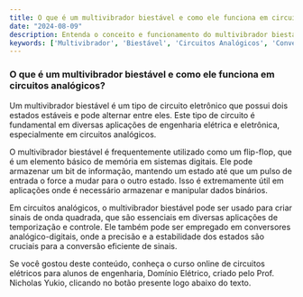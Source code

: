 ```yaml
---
title: O que é um multivibrador biestável e como ele funciona em circuitos analógicos?
date: "2024-08-09"
description: Entenda o conceito e funcionamento do multivibrador biestável em circuitos analógicos.
keywords: ['Multivibrador', 'Biestável', 'Circuitos Analógicos', 'Conversor', 'AC']
---
```


### O que é um multivibrador biestável e como ele funciona em circuitos analógicos?

Um multivibrador biestável é um tipo de circuito eletrônico que possui dois estados estáveis e pode alternar entre eles. Este tipo de circuito é fundamental em diversas aplicações de engenharia elétrica e eletrônica, especialmente em circuitos analógicos. 

O multivibrador biestável é frequentemente utilizado como um flip-flop, que é um elemento básico de memória em sistemas digitais. Ele pode armazenar um bit de informação, mantendo um estado até que um pulso de entrada o force a mudar para o outro estado. Isso é extremamente útil em aplicações onde é necessário armazenar e manipular dados binários.

Em circuitos analógicos, o multivibrador biestável pode ser usado para criar sinais de onda quadrada, que são essenciais em diversas aplicações de temporização e controle. Ele também pode ser empregado em conversores analógico-digitais, onde a precisão e a estabilidade dos estados são cruciais para a conversão eficiente de sinais.

Se você gostou deste conteúdo, conheça o curso online de circuitos elétricos para alunos de engenharia, Domínio Elétrico, criado pelo Prof. Nicholas Yukio, clicando no botão presente logo abaixo do texto.